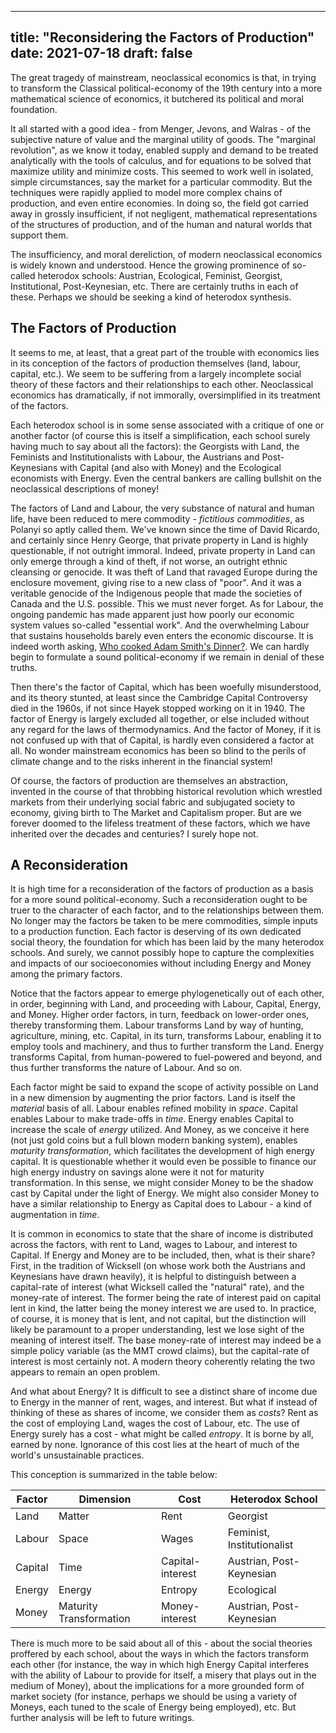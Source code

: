 
---
title: "Reconsidering the Factors of Production"
date: 2021-07-18
draft: false
---

The great tragedy of mainstream, neoclassical economics is that, 
in trying to transform the Classical political-economy of the 19th century 
into a more mathematical science of economics, it butchered its political and moral foundation. 

It all started with a good idea - from Menger, Jevons, and Walras - 
of the subjective nature of value and the marginal utility of goods.
The "marginal revolution", as we know it today, enabled supply and demand to be
treated analytically with the tools of calculus, and for equations to be solved
that maximize utility and minimize costs. This seemed to work well in 
isolated, simple circumstances, say the market for a particular commodity.
But the techniques were rapidly applied to model more complex chains of
production, and even entire economies. In doing so, the field got carried away in 
grossly insufficient, if not negligent, mathematical representations of the
structures of production, and of the human and natural worlds that support them.

The insufficiency, and moral dereliction, of modern neoclassical economics is
widely known and understood. Hence the growing prominence of so-called
heterodox schools: Austrian, Ecological, Feminist, Georgist, Institutional,
Post-Keynesian, etc. There are certainly truths in each of these. Perhaps we
should be seeking a kind of heterodox synthesis.

## The Factors of Production

It seems to me, at least, that a great part of the trouble with economics 
lies in its conception of the factors of production themselves (land, labour, capital, etc.).
We seem to be suffering from a largely incomplete social theory of these factors
and their relationships to each other.
Neoclassical economics has dramatically, if not immorally, oversimplified 
in its treatment of the factors.

Each heterodox school is in some sense associated with a critique of one or another factor
(of course this is itself a simplification, each school surely having much to
say about all the factors):
the Georgists with Land, the Feminists and Institutionalists with Labour,
the Austrians and Post-Keynesians with Capital (and also with Money)
and the Ecological economists with Energy. 
Even the central bankers are calling bullshit on the neoclassical 
descriptions of money!

The factors of Land and Labour, the very substance of natural and
human life, have been reduced to mere commodity - 
*fictitious commodities*, as Polanyi so aptly called them.
We've known since the time of David Ricardo, and certainly since Henry George,
that private property in Land is highly questionable, if not outright immoral. 
Indeed, private property in Land can only emerge through a kind of theft, if not worse, an outright
ethnic cleansing or genocide. It was theft of Land that ravaged Europe during the
enclosure movement, giving rise to a new class of "poor". 
And it was a veritable genocide of the Indigenous people that made the societies
of Canada and the U.S. possible. This we must never forget. 
As for Labour, the ongoing pandemic has made apparent just how poorly our economic
system values so-called "essential work". And the overwhelming Labour
that sustains households barely even enters the economic discourse.
It is indeed worth asking, [Who cooked Adam Smith's
Dinner?](https://www.goodreads.com/book/show/23206098-who-cooked-adam-smith-s-dinner-a-story-about-women-and-economics).
We can hardly begin to formulate a sound political-economy if we remain in denial of these truths. 

Then there's the factor of Capital, which has been woefully misunderstood,
and its theory stunted, at least since the Cambridge Capital Controversy died in
the 1960s, if not since Hayek stopped working on it in 1940. The factor of
Energy is largely excluded all together, or else included without any regard for the
laws of thermodynamics. And the factor of Money, if it is not confused up with
that of Capital, is hardly even considered a factor at all. No wonder mainstream
economics has been so blind to the perils of climate change and to the risks
inherent in the financial system!

Of course, the factors of production are themselves an abstraction, invented in
the course of that throbbing historical revolution which wrestled
markets from their underlying social fabric and subjugated society to economy, 
giving birth to The Market and Capitalism proper. But are we forever
doomed to the lifeless treatment of these factors, which we have inherited over
the decades and centuries? I surely hope not.

## A Reconsideration

It is high time for a reconsideration of the factors of production
as a basis for a more sound political-economy.
Such a reconsideration ought to be truer to the character of each factor, 
and to the relationships between them. No longer may the factors be taken to be mere commodities,
simple inputs to a production function. Each factor is deserving of its own
dedicated social theory, the foundation for which has been laid by the many
heterodox schools. And surely, we cannot possibly hope to capture the
complexities and impacts of our socioeconomies without including Energy and Money
among the primary factors. 

Notice that the factors appear to emerge phylogenetically out of each other, in order,
beginning with Land, and proceeding with Labour, Capital, Energy, and Money. 
Higher order factors, in turn, feedback on lower-order ones, thereby
transforming them. Labour transforms Land by way of hunting, agriculture, mining, etc. 
Capital, in its turn, transforms Labour, enabling it to employ tools and machinery, 
and thus to further transform the Land. Energy transforms Capital, from
human-powered to fuel-powered and beyond, and thus further transforms the nature
of Labour. And so on.

Each factor might be said to expand the scope of activity possible on Land in
a new dimension by augmenting the prior factors. Land is itself the *material* basis of all. 
Labour enables refined mobility in *space*. Capital 
enables Labour to make trade-offs in *time*. Energy enables Capital to increase
the scale of *energy* utilized. And Money, as we conceive it here (not just gold coins but 
a full blown modern banking system), enables *maturity transformation*, 
which facilitates the development of high energy capital. It is questionable
whether it would even be possible to finance our high energy industry on savings
alone were it not for maturity transformation. In this sense, we might consider
Money to be the shadow cast by Capital under the light of Energy. We might also
consider Money to have a similar relationship to Energy as Capital
does to Labour - a kind of augmentation in *time*.

It is common in economics to state that the share of income is distributed
across the factors, with rent to Land, wages to Labour, and interest to Capital.
If Energy and Money are to be included, then, what is their share? 
First, in the tradition of Wicksell (on whose work both the Austrians and
Keynesians have drawn heavily), it is helpful to distinguish between a capital-rate of
interest (what Wicksell called the "natural" rate), and the money-rate of interest. 
The former being the rate of interest paid on capital lent in kind, the latter being the money interest we
are used to. In practice, of course, it is money that is lent, and not capital,
but the distinction will likely be paramount to a proper understanding, lest we
lose sight of the meaning of interest itself. The base money-rate of interest may
indeed be a simple policy variable (as the MMT crowd claims), but the 
capital-rate of interest is most certainly not. A modern theory coherently relating the two
appears to remain an open problem.

And what about Energy? It is difficult to see a distinct share of income due to
Energy in the manner of rent, wages, and interest.
But what if instead of thinking of these as shares of income, we
consider them as *costs*? Rent as the cost of employing Land, wages the cost of Labour, etc. 
The use of Energy surely has a cost - what might be called *entropy*. 
It is borne by all, earned by none. Ignorance of this cost lies at the heart of
much of the world's unsustainable practices.

This conception is summarized in the table below:

| Factor    |   Dimension               |   Cost    |   Heterodox School |
|-----------|---------------------------|-----------|--------------------|
| Land      |   Matter                  | Rent             | Georgist
| Labour    |   Space                   | Wages            | Feminist, Institutionalist
| Capital   |   Time                    | Capital-interest | Austrian, Post-Keynesian
| Energy    |   Energy                  | Entropy          | Ecological
| Money     |   Maturity Transformation | Money-interest   | Austrian, Post-Keynesian

There is much more to be said about all of this - about the social theories
proffered by each school, about the ways in which the factors transform
each other (for instance, the way in which high Energy Capital interferes with
the ability of Labour to provide for itself, a misery that plays out in the
medium of Money), about the implications for a more grounded form of market
society (for instance, perhaps we should be using a variety of Moneys, each
tuned to the scale of Energy being employed), etc. But further analysis will be left to future writings.
